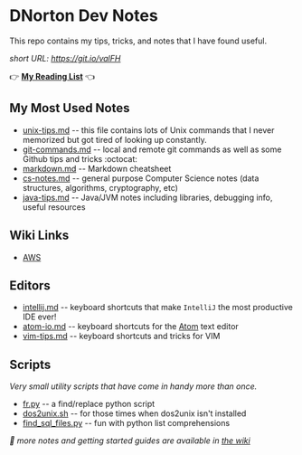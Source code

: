 DNorton Dev Notes
=================

This repo contains my tips, tricks, and notes that I have found useful.

_short URL: <https://git.io/valFH>_

:point_right: __[My Reading List](https://github.com/dnorton/dev-notes/wiki/Reading-List)__ :point_left:

## My Most Used Notes
+ [unix-tips.md](unix-tips.md) -- this file contains lots of Unix commands that I never memorized but got tired of looking up constantly.
+ [git-commands.md](git-commands.md) -- local and remote git commands as well as some Github tips and tricks :octocat:
+ [markdown.md](markdown.md) -- Markdown cheatsheet
+ [cs-notes.md](cs-notes.md) -- general purpose Computer Science notes (data structures, algorithms, cryptography, etc)
+ [java-tips.md](java-tips.md) -- Java/JVM notes including libraries, debugging info, useful resources

## Wiki Links

+ [AWS](https://github.com/dnorton/dev-notes/wiki/AWS)

## Editors
+ [intellij.md](editors/intellij.md) -- keyboard shortcuts that make `IntelliJ` the most productive IDE ever!
+ [atom-io.md](editors/atom-io.md) -- keyboard shortcuts for the [Atom](http://atom.io) text editor
+ [vim-tips.md](editors/vim-tips.md) -- keyboard shortcuts and tricks for VIM

## Scripts
_Very small utility scripts that have come in handy more than once._
+ [fr.py](scripts/fr.py) -- a find/replace python script
+ [dos2unix.sh](https://gist.github.com/dnorton/bdac1f49ce1e6da8f41f) -- for those times when dos2unix isn't installed
+ [find_sql_files.py](https://gist.github.com/dnorton/fb0fa9f80b6c9d71639a) -- fun with python list comprehensions


_:notebook_with_decorative_cover: more notes and getting started guides are available in [the wiki](https://github.com/dnorton/dev-notes/wiki)_
